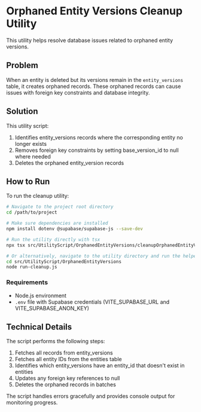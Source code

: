 # Orphaned Entity Versions Cleanup Utility

This utility helps resolve database issues related to orphaned entity versions.

## Problem

When an entity is deleted but its versions remain in the `entity_versions` table, it creates orphaned records. These orphaned records can cause issues with foreign key constraints and database integrity.

## Solution

This utility script:
1. Identifies entity_versions records where the corresponding entity no longer exists
2. Removes foreign key constraints by setting base_version_id to null where needed
3. Deletes the orphaned entity_version records

## How to Run

To run the cleanup utility:

```bash
# Navigate to the project root directory
cd /path/to/project

# Make sure dependencies are installed
npm install dotenv @supabase/supabase-js --save-dev

# Run the utility directly with tsx
npx tsx src/UtilityScript/OrphanedEntityVersions/cleanupOrphanedEntityVersions.ts

# Or alternatively, navigate to the utility directory and run the helper script
cd src/UtilityScript/OrphanedEntityVersions
node run-cleanup.js
```

### Requirements

- Node.js environment
- `.env` file with Supabase credentials (VITE_SUPABASE_URL and VITE_SUPABASE_ANON_KEY)

## Technical Details

The script performs the following steps:
1. Fetches all records from entity_versions
2. Fetches all entity IDs from the entities table
3. Identifies which entity_versions have an entity_id that doesn't exist in entities
4. Updates any foreign key references to null
5. Deletes the orphaned records in batches

The script handles errors gracefully and provides console output for monitoring progress. 